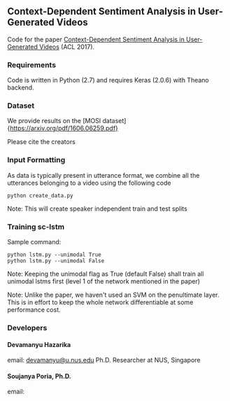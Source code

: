 ## Context-Dependent Sentiment Analysis in User-Generated Videos
Code for the paper [Context-Dependent Sentiment Analysis in User-Generated Videos](http://sentic.net/context-dependent-sentiment-analysis-in-user-generated-videos.pdf) (ACL 2017).

### Requirements
Code is written in Python (2.7) and requires Keras (2.0.6) with Theano backend.

### Dataset
We provide results on the [MOSI dataset]{https://arxiv.org/pdf/1606.06259.pdf}

Please cite the creators 

### Input Formatting
As data is typically present in utterance format, we combine all the utterances belonging to a video using the following code

```
python create_data.py
```

Note: This will create speaker independent train and test splits 

### Training sc-lstm

Sample command:

```
python lstm.py --unimodal True
python lstm.py --unimodal False
```

Note: Keeping the unimodal flag as True (default False) shall train all unimodal lstms first (level 1 of the network mentioned in the paper)

Note: Unlike the paper, we haven't used an SVM on the penultimate layer. This is in effort to keep the whole network differentiable at some performance cost.

### Developers

#### Devamanyu Hazarika
email: devamanyu@u.nus.edu
Ph.D. Researcher at NUS, Singapore

#### Soujanya Poria, Ph.D.
email: 


